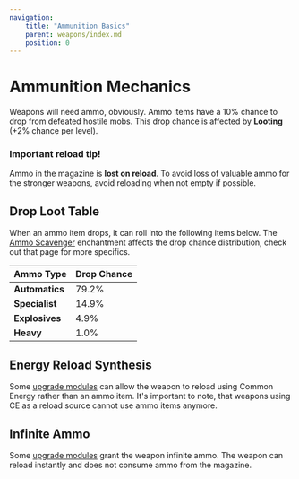 ```yaml
---
navigation:
    title: "Ammunition Basics"
    parent: weapons/index.md
    position: 0
---
```


# Ammunition Mechanics

Weapons will need ammo, obviously. Ammo items have a 10% chance to drop from defeated hostile mobs. This drop chance is
affected by **Looting** (+2% chance per level).

### Important reload tip!
Ammo in the magazine is **lost on reload**. To avoid loss of valuable ammo for the stronger weapons, avoid reloading
when not empty if possible.

## Drop Loot Table

When an ammo item drops, it can roll into the following items below. The [Ammo Scavenger](../enchantments/ammo_scavenger.md)
enchantment affects the drop chance distribution, check out that page for more specifics.

| Ammo Type      | Drop Chance |
|----------------|-------------|
| **Automatics** | 79.2%       |
| **Specialist** | 14.9%       |
| **Explosives** | 4.9%        |
| **Heavy**      | 1.0%        |

## Energy Reload Synthesis
Some [upgrade modules](../fundamentals/upgrade_system.md) can allow the weapon to reload using Common Energy rather than an ammo item. It's important
to note, that weapons using CE as a reload source cannot use ammo items anymore.

## Infinite Ammo
Some [upgrade modules](../fundamentals/upgrade_system.md) grant the weapon infinite ammo. The weapon can reload instantly
and does not consume ammo from the magazine.